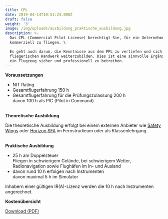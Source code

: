 ```yaml
---
title: CPL
date: 2019-04-14T10:51:24.000Z
draft: false
weight: '3'
image: /img/uploads/ausbildung_praktische_ausbildung.jpg
description: >-
  Das CPL (Commercial Pilot License) berechtigt Sie, für ein Unternehmen
  kommerziell zu fliegen. \

  Es geht auch darum, die Kenntnisse aus dem PPL zu vertiefen und sich im
  fliegerischen Handwerk weiterzubilden. Dies ist eine sinnvolle Ergänzung, um
  ein Flugzeug sicher und professionell zu betreiben.
---
```

**Voraussetzungen**

* NIT Rating
* Gesamtflugerfahrung 150 h
* Gesamtflugerfahrung für die Prüfungszulassung 200 h\
  davon 100 h als PIC (Pilot in Command)

\
**Theoretische Ausbildung**

Die theoretische Ausbildung erfolgt bei einem externen Anbieter wie [Safety Wings](https://www.safetywings.ch/) oder [Horizon SFA](https://www.horizon-sfa.ch/de) im Fernstrudieum oder als Klassenlehrgang.

\
**Praktische Ausbildung**

* 25 h am Doppelsteuer\
  Fliegen in schwierigem Gelände, bei schwierigem Wetter, Radionavigation sowie Flughäfen im In- und Ausland
* davon rund 10 h erfolgen nach Instrumenten\
  davon maximal 5 h im Simulator 

Inhabern einer gültigen IR(A)-Lizenz werden die 10 h nach Instrumenten angerechnet. 

**Kostenübersicht**

[Download (PDF)](pdf)
